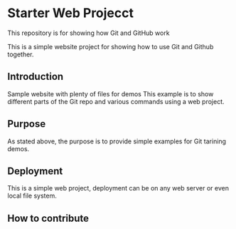 # Starter Web Projecct

This repository is for showing how Git and GitHub work

This is a simple website project for showing how to use Git and Github together.

## Introduction

Sample website with plenty of files for demos
This example is to show different parts of the Git repo and various commands using a web project.

## Purpose

As stated above, the purpose is to provide simple examples for Git tarining demos.

## Deployment

This is a simple web project, deployment can be on any web server or even local file system.

## How to contribute